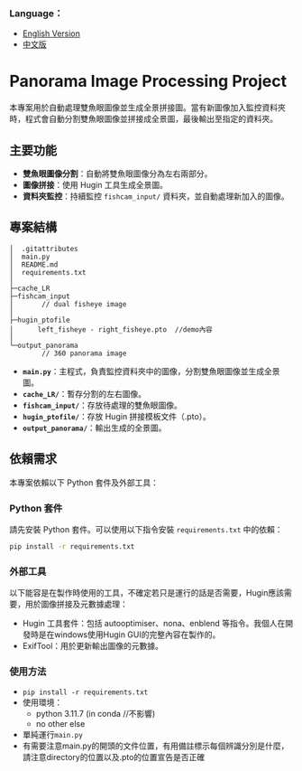 ### Language：
- [English Version](README_en.md)
- [中文版](README.md)

# Panorama Image Processing Project

本專案用於自動處理雙魚眼圖像並生成全景拼接圖。當有新圖像加入監控資料夾時，程式會自動分割雙魚眼圖像並拼接成全景圖，最後輸出至指定的資料夾。

## 主要功能
- **雙魚眼圖像分割**：自動將雙魚眼圖像分為左右兩部分。
- **圖像拼接**：使用 Hugin 工具生成全景圖。
- **資料夾監控**：持續監控 `fishcam_input/` 資料夾，並自動處理新加入的圖像。

## 專案結構
```
│  .gitattributes 
│  main.py
│  README.md
│  requirements.txt
│
├─cache_LR
├─fishcam_input
│       // dual fisheye image
│
├─hugin_ptofile
│      left_fisheye - right_fisheye.pto  //demo內容
│
└─output_panorama
        // 360 panorama image
```
        
- **`main.py`**：主程式，負責監控資料夾中的圖像，分割雙魚眼圖像並生成全景圖。
- **`cache_LR/`**：暫存分割的左右圖像。
- **`fishcam_input/`**：存放待處理的雙魚眼圖像。
- **`hugin_ptofile/`**：存放 Hugin 拼接模板文件（.pto）。
- **`output_panorama/`**：輸出生成的全景圖。

## 依賴需求

本專案依賴以下 Python 套件及外部工具：

### Python 套件
請先安裝 Python 套件。可以使用以下指令安裝 `requirements.txt` 中的依賴：
```bash
pip install -r requirements.txt
```

### 外部工具
以下能容是在製作時使用的工具，不確定若只是運行的話是否需要，Hugin應該需要，用於圖像拼接及元數據處理：

- Hugin 工具套件：包括 autooptimiser、nona、enblend 等指令。我個人在開發時是在windows使用Hugin GUI的完整內容在製作的。
- ExifTool：用於更新輸出圖像的元數據。

### 使用方法
- ```pip install -r requirements.txt```
- 使用環境：
  - python 3.11.7 (in conda //不影響)
  - no other else
- 單純運行```main.py```
- 有需要注意main.py的開頭的文件位置，有用備註標示每個辨識分別是什麼，請注意directory的位置以及.pto的位置宣告是否正確
